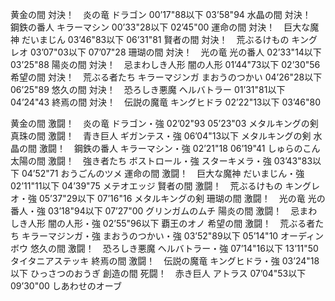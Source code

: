黄金の間	対決！　炎の竜	ドラゴン	00’17"88以下	03’58"94
水晶の間	対決！　鋼鉄の番人	キラーマシン	00’33"28以下	02’45"00
運命の間	対決！　巨大な魔神	だいまじん	03’46"83以下	06’31"81
賢者の間	対決！　荒ぶるけもの	キングレオ	03’07"03以下	07’07"28
珊瑚の間	対決！　光の竜	光の番人	02’33"14以下	03’25"88
陽炎の間	対決！　忌まわしき人形	闇の人形	01’44"73以下	02’30"56
希望の間	対決！　荒ぶる者たち	キラーマジンガ
まおうのつかい	04’26"28以下	06’25"89
悠久の間	対決！　恐ろしき悪魔	ヘルバトラー	01’31"81以下	04’24"43
終焉の間	対決！　伝説の魔竜	キングヒドラ	02’22"13以下	03’46"80

黄金の間	激闘！　炎の竜	ドラゴン・強	02’02"93	05’23"03	メタルキングの剣
真珠の間	激闘！　青き巨人	ギガンテス・強	06’04"13以下		メタルキングの剣
水晶の間	激闘！　鋼鉄の番人	キラーマシン・強	02’21"18	06’19"41	しゅらのこん
太陽の間	激闘！　強き者たち	ボストロール・強
スターキメラ・強	03’43"83以下	04’52"71	おうごんのツメ
運命の間	激闘！　巨大な魔神	だいまじん・強	02’11"11以下	04’39"75	メテオエッジ
賢者の間	激闘！　荒ぶるけもの	キングレオ・強	05’37"29以下	07’16"16	メタルキングの剣
珊瑚の間	激闘！　光の竜	光の番人・強	03’18"94以下	07’27"00	グリンガムのムチ
陽炎の間	激闘！　忌まわしき人形	闇の人形・強	02’55"96以下		覇王のオノ
希望の間	激闘！　荒ぶる者たち	キラーマジンガ・強
まおうのつかい・強	03’52"89以下	05’14"10	オーディンボウ
悠久の間	激闘！　恐ろしき悪魔	ヘルバトラー・強	07’14"16以下	13’11"50	タイタニアステッキ
終焉の間	激闘！　伝説の魔竜	キングヒドラ・強	03’24"18以下		ひっさつのおうぎ
創造の間	死闘！　赤き巨人	アトラス	07’04"53以下	09’30"00	しあわせのオーブ
